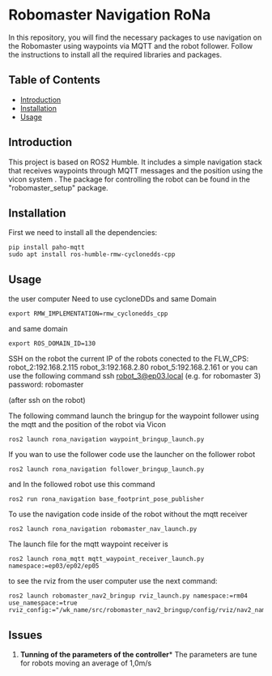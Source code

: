 # Robomaster Navigation RoNa

In this repository, you will find the necessary packages to use navigation on the Robomaster using waypoints via MQTT and the robot follower. 
Follow the instructions to install all the required libraries and packages.

## Table of Contents

- [Introduction](#introduction)
- [Installation](#installation)
- [Usage](#usage)


## Introduction

This project is based on ROS2 Humble. It includes a simple navigation stack that receives waypoints through MQTT messages and the position using the vicon system . The package for controlling the robot can be found in the "robomaster_setup" package.


## Installation

First we need to install all the dependencies:
```
pip install paho-mqtt
sudo apt install ros-humble-rmw-cyclonedds-cpp
```

## Usage
the user computer Need to use  cycloneDDs and same Domain
```
export RMW_IMPLEMENTATION=rmw_cyclonedds_cpp
```

and same domain  
```
export ROS_DOMAIN_ID=130
```
SSH on the robot
the current IP of the robots conected to the FLW_CPS:
robot_2:192.168.2.115
robot_3:192.168.2.80
robot_5:192.168.2.161
or you can use the following command 
    ssh robot_3@ep03.local (e.g. for robomaster 3) 
    password: robomaster

 (after ssh on the robot)

The following command launch the bringup for the waypoint follower using the mqtt and the position of the robot via Vicon 

```
ros2 launch rona_navigation waypoint_bringup_launch.py
```
If you wan to use the follower code use the launcher on the follower robot 
```
ros2 launch rona_navigation follower_bringup_launch.py
```
and In the followed robot use this command 
```
ros2 run rona_navigation base_footprint_pose_publisher
```
 To use the navigation code inside of the robot without the mqtt receiver 

```
ros2 launch rona_navigation robomaster_nav_launch.py
```

The launch file for the mqtt waypoint receiver is
```
ros2 launch rona_mqtt mqtt_waypoint_receiver_launch.py namespace:=ep03/ep02/ep05
```

to see the rviz from the user computer use the next command:
```
ros2 launch robomaster_nav2_bringup rviz_launch.py namespace:=rm04 use_namespace:=true rviz_config:="/wk_name/src/robomaster_nav2_bringup/config/rviz/nav2_namespaced_view.rviz"
```
## Issues

1. **Tunning of the parameters of the controller***
The parameters are tune for robots moving an average of 1,0m/s 

